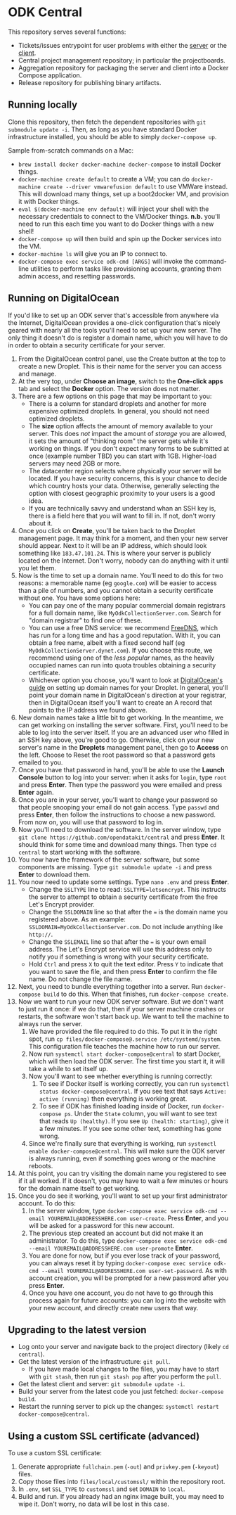 ODK Central
===========

This repository serves several functions:

* Tickets/issues entrypoint for user problems with either the [server](https://github.com/opendatakit/central-backend) or the [client](https://github.com/opendatakit/central-frontend).
* Central project management repository; in particular the projectboards.
* Aggregation repository for packaging the server and client into a Docker Compose application.
* Release repository for publishing binary artifacts.

Running locally
---------------

Clone this repository, then fetch the dependent repositories with `git submodule update -i`. Then, as long as you have standard Docker infrastructure installed, you should be able to simply `docker-compose up`.

Sample from-scratch commands on a Mac:

* `brew install docker docker-machine docker-compose` to install Docker things.
* `docker-machine create default` to create a VM; you can do `docker-machine create --driver vmwarefusion default` to use VMWare instead. This will download many things, set up a boot2docker VM, and provision it with Docker things.
* `eval $(docker-machine env default)` will inject your shell with the necessary credentials to connect to the VM/Docker things. **n.b.** you'll need to run this each time you want to do Docker things with a new shell!
* `docker-compose up` will then build and spin up the Docker services into the VM.
* `docker-machine ls` will give you an IP to connect to.
* `docker-compose exec service odk-cmd [ARGS]` will invoke the command-line utilities to perform tasks like provisioning accounts, granting them admin access, and resetting passwords.

Running on DigitalOcean
-----------------------

If you'd like to set up an ODK server that's accessible from anywhere via the Internet, DigitalOcean provides a one-click configuration that's nicely geared with nearly all the tools you'll need to set up your new server. The only thing it doesn't do is register a domain name, which you will have to do in order to obtain a security certificate for your server.

1. From the DigitalOcean control panel, use the Create button at the top to create a new Droplet. This is their name for the server you can access and manage.
2. At the very top, under **Choose an image**, switch to the **One-click apps** tab and select the **Docker** option. The version does not matter.
3. There are a few options on this page that may be important to you:
    * There is a column for standard droplets and another for more expensive optimized droplets. In general, you should not need optimized droplets.
    * The **size** option affects the amount of memory available to your server. This does _not_ impact the amount of _storage_ you are allowed, it sets the amount of "thinking room" the server gets while it's working on things. If you don't expect many forms to be submitted at once (example number TBD) you can start with 1GB. Higher-load servers may need 2GB or more.
    * The datacenter region selects where physically your server will be located. If you have security concerns, this is your chance to decide which country hosts your data. Otherwise, generally selecting the option with closest geographic proximity to your users is a good idea.
    * If you are technically savvy and understand whan an SSH key is, there is a field here that you will want to fill in. If not, don't worry about it.
4. Once you click on **Create**, you'll be taken back to the Droplet management page. It may think for a moment, and then your new server should appear. Next to it will be an IP address, which should look something like `183.47.101.24`. This is where your server is publicly located on the Internet. Don't worry, nobody can do anything with it until you let them.
5. Now is the time to set up a domain name. You'll need to do this for two reasons: a memorable name (eg `google.com`) will be easier to access than a pile of numbers, and you cannot obtain a security certificate without one. You have some options here:
    * You can pay one of the many popular commercial domain registrars for a full domain name, like `MyOdkCollectionServer.com`. Search for "domain registrar" to find one of these.
    * You can use a free DNS service: we recommend [FreeDNS](https://freedns.afraid.org/), which has run for a long time and has a good reputation. With it, you can obtain a free name, albeit with a fixed second half (eg `MyOdkCollectionServer.dynet.com`). If you choose this route, we recommend using one of the _less popular_ names, as the heavily occupied names can run into quota troubles obtaining a security certificate.
    * Whichever option you choose, you'll want to look at [DigitalOcean's guide](https://www.digitalocean.com/community/tutorials/how-to-set-up-a-host-name-with-digitalocean) on setting up domain names for your Droplet. In general, you'll point your domain name in DigitalOcean's direction at your registrar, then in DigitalOcean itself you'll want to create an A record that points to the IP address we found above.
6. New domain names take a little bit to get working. In the meantime, we can get working on installing the server software. First, you'll need to be able to log into the server itself. If you are an advanced user who filled in an SSH key above, you're good to go. Otherwise, click on your new server's name in the **Droplets** management panel, then go to **Access** on the left. Choose to Reset the root password so that a password gets emailed to you.
7. Once you have that password in hand, you'll be able to use the **Launch Console** button to log into your server: when it asks for `login`, type `root` and press **Enter**. Then type the password you were emailed and press **Enter** again.
8. Once you are in your server, you'll want to change your password so that people snooping your email do not gain access. Type `passwd` and press **Enter**, then follow the instructions to choose a new password. From now on, you will use that password to log in.
9. Now you'll need to download the software. In the server window, type `git clone https://github.com/opendatakit/central` and press **Enter**. It should think for some time and download many things. Then type `cd central` to start working with the software.
10. You now have the framework of the server software, but some components are missing. Type `git submodule update -i` and press **Enter** to download them.
11. You now need to update some settings. Type `nano .env` and press **Enter**.
    * Change the `SSLTYPE` line to read: `SSLTYPE=letsencrypt`. This instructs the server to attempt to obtain a security certificate from the free Let's Encrypt provider.
    * Change the `SSLDOMAIN` line so that after the `=` is the domain name you registered above. As an example: `SSLDOMAIN=MyOdkCollectionServer.com`. Do not include anything like `http://`.
    * Change the `SSLEMAIL` line so that after the `=` is your own email address. The Let's Encrypt service will use this address only to notify you if something is wrong with your security certificate.
    * Hold `Ctrl` and press `X` to quit the text editor. Press `Y` to indicate that you want to save the file, and then press **Enter** to confirm the file name. Do not change the file name.
12. Next, you need to bundle everything together into a server. Run `docker-compose build` to do this. When that finishes, run `docker-compose create`.
13. Now we want to run your new ODK server software. But we don't want to just run it once: if we do that, then if your server machine crashes or restarts, the software won't start back up. We want to tell the machine to always run the server.
    1. We have provided the file required to do this. To put it in the right spot, run `cp files/docker-compose@.service /etc/systemd/system`. This configuration file teaches the machine how to run our server.
    2. Now run `systemctl start docker-compose@central` to start Docker, which will then load the ODK server. The first time you start it, it will take a while to set itself up.
    3. Now you'll want to see whether everything is running correctly:
        1. To see if Docker itself is working correctly, you can run `systemctl status docker-compose@central`. If you see text that says `Active: active (running)` then everything is working great.
        2. To see if ODK has finished loading inside of Docker, run `docker-compose ps`. Under the `State` column, you will want to see text that reads `Up (healthy)`. If you see `Up (health: starting)`, give it a few minutes. If you see some other text, something has gone wrong.
    4. Since we're finally sure that everything is working, run `systemctl enable docker-compose@central`. This will make sure the ODK server is always running, even if something goes wrong or the machine reboots.
14. At this point, you can try visiting the domain name you registered to see if it all worked. If it doesn't, you may have to wait a few minutes or hours for the domain name itself to get working.
15. Once you do see it working, you'll want to set up your first administrator account. To do this:
    1. In the server window, type `docker-compose exec service odk-cmd --email YOUREMAIL@ADDRESSHERE.com user-create`. Press **Enter**, and you will be asked for a password for this new account.
    2. The previous step created an account but did not make it an administrator. To do this, type `docker-compose exec service odk-cmd --email YOUREMAIL@ADDRESSHERE.com user-promote` **Enter**.
    3. You are done for now, but if you ever lose track of your password, you can always reset it by typing `docker-compose exec service odk-cmd --email YOUREMAIL@ADDRESSHERE.com user-set-password`. As with account creation, you will be prompted for a new password after you press **Enter**.
    4. Once you have one account, you do not have to go through this process again for future accounts: you can log into the website with your new account, and directly create new users that way.

Upgrading to the latest version
-------------------------------

* Log onto your server and navigate back to the project directory (likely `cd central`).
* Get the latest version of the infrastructure: `git pull`.
    * If you have made local changes to the files, you may have to start with `git stash`, then run `git stash pop` after you perform the `pull`.
* Get the latest client and server: `git submodule update -i`.
* Build your server from the latest code you just fetched: `docker-compose build`.
* Restart the running server to pick up the changes: `systemctl restart docker-compose@central`.

Using a custom SSL certificate (advanced)
-----------------------------------------

To use a custom SSL certificate:

1. Generate appropriate `fullchain.pem` (`-out`) and `privkey.pem` (`-keyout`) files.
2. Copy those files into `files/local/customssl/` within the repository root.
3. In `.env`, set `SSL_TYPE` to `customssl` and set `DOMAIN` to `local`.
4. Build and run. If you already had an nginx image built, you may need to wipe it. Don't worry, no data will be lost in this case.

